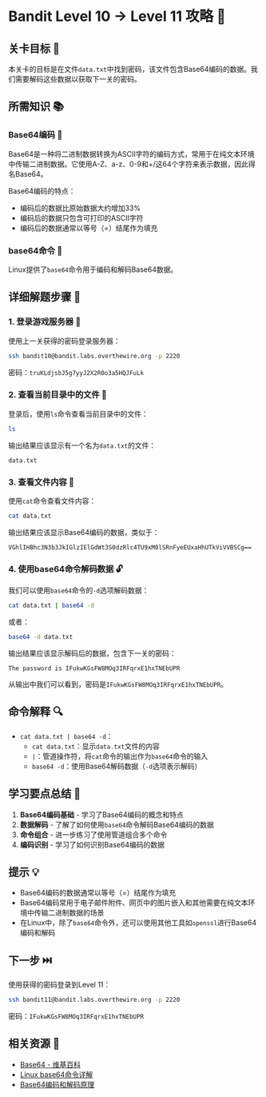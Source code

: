 # Bandit Level 10 → Level 11 攻略 🔐

## 关卡目标 🎯

本关卡的目标是在文件`data.txt`中找到密码，该文件包含Base64编码的数据。我们需要解码这些数据以获取下一关的密码。

## 所需知识 📚

### Base64编码 🔢

Base64是一种将二进制数据转换为ASCII字符的编码方式，常用于在纯文本环境中传输二进制数据。它使用A-Z、a-z、0-9和+/这64个字符来表示数据，因此得名Base64。

Base64编码的特点：
- 编码后的数据比原始数据大约增加33%
- 编码后的数据只包含可打印的ASCII字符
- 编码后的数据通常以等号（=）结尾作为填充

### base64命令 🔄

Linux提供了`base64`命令用于编码和解码Base64数据。

## 详细解题步骤 📝

### 1. 登录游戏服务器 🔐

使用上一关获得的密码登录服务器：

```bash
ssh bandit10@bandit.labs.overthewire.org -p 2220
```

密码：`truKLdjsbJ5g7yyJ2X2R0o3a5HQJFuLk`

### 2. 查看当前目录中的文件 👀

登录后，使用`ls`命令查看当前目录中的文件：

```bash
ls
```

输出结果应该显示有一个名为`data.txt`的文件：

```
data.txt
```

### 3. 查看文件内容 📄

使用`cat`命令查看文件内容：

```bash
cat data.txt
```

输出结果应该显示Base64编码的数据，类似于：

```
VGhlIHBhc3N3b3JkIGlzIElGdWt3S0dzRlc4TU9xM0lSRnFyeEUxaHhUTkViVVBSCg==
```

### 4. 使用base64命令解码数据 🔓

我们可以使用`base64`命令的`-d`选项解码数据：

```bash
cat data.txt | base64 -d
```

或者：

```bash
base64 -d data.txt
```

输出结果应该显示解码后的数据，包含下一关的密码：

```
The password is IFukwKGsFW8MOq3IRFqrxE1hxTNEbUPR
```

从输出中我们可以看到，密码是`IFukwKGsFW8MOq3IRFqrxE1hxTNEbUPR`。

## 命令解释 🔍

- `cat data.txt | base64 -d`：
  - `cat data.txt`：显示`data.txt`文件的内容
  - `|`：管道操作符，将`cat`命令的输出作为`base64`命令的输入
  - `base64 -d`：使用Base64解码数据（`-d`选项表示解码）

## 学习要点总结 📌

1. **Base64编码基础** - 学习了Base64编码的概念和特点
2. **数据解码** - 了解了如何使用`base64`命令解码Base64编码的数据
3. **命令组合** - 进一步练习了使用管道组合多个命令
4. **编码识别** - 学习了如何识别Base64编码的数据

## 提示 💡

- Base64编码的数据通常以等号（=）结尾作为填充
- Base64编码常用于电子邮件附件、网页中的图片嵌入和其他需要在纯文本环境中传输二进制数据的场景
- 在Linux中，除了`base64`命令外，还可以使用其他工具如`openssl`进行Base64编码和解码

## 下一步 ⏭️

使用获得的密码登录到Level 11：

```bash
ssh bandit11@bandit.labs.overthewire.org -p 2220
```

密码：`IFukwKGsFW8MOq3IRFqrxE1hxTNEbUPR`

## 相关资源 🔗

- [Base64 - 维基百科](https://zh.wikipedia.org/wiki/Base64)
- [Linux base64命令详解](https://www.geeksforgeeks.org/base64-command-in-linux-with-examples/)
- [Base64编码和解码原理](https://www.ruanyifeng.com/blog/2008/06/base64.html)
